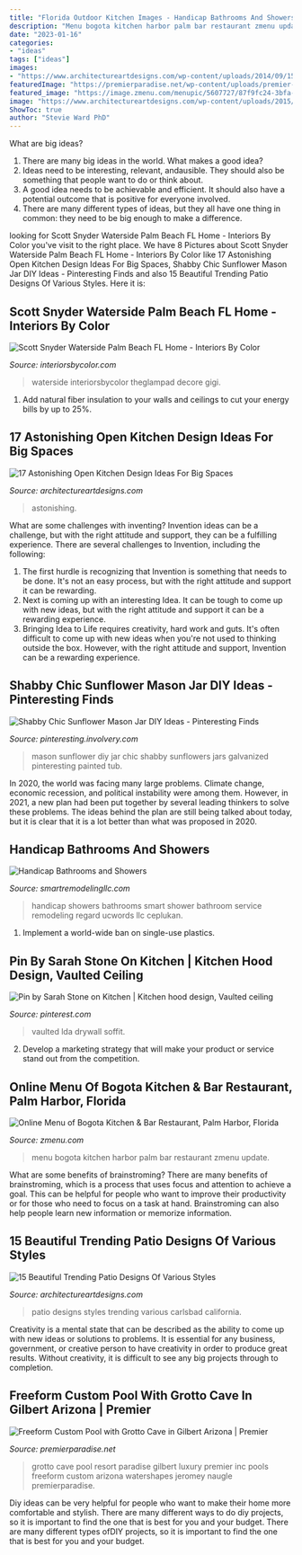 ```yaml
---
title: "Florida Outdoor Kitchen Images - Handicap Bathrooms And Showers"
description: "Menu bogota kitchen harbor palm bar restaurant zmenu update"
date: "2023-01-16"
categories:
- "ideas"
tags: ["ideas"]
images:
- "https://www.architectureartdesigns.com/wp-content/uploads/2014/09/15-Beautiful-Trending-Patio-Designs-Of-Various-Styles-7-630x861.jpg"
featuredImage: "https://premierparadise.net/wp-content/uploads/premier-paradise-inc-grotto-cave-resort-gilbert-paradise-luxury-pool-jeromey-naugle-watershapes-11-666x1000.jpg"
featured_image: "https://image.zmenu.com/menupic/5607727/87f9fc24-3bfa-4ca4-877a-a6aea27e994f.jpg"
image: "https://www.architectureartdesigns.com/wp-content/uploads/2015/09/199.jpg"
ShowToc: true
author: "Stevie Ward PhD"
---
```



What are big ideas?
1. There are many big ideas in the world. What makes a good idea?
2. Ideas need to be interesting, relevant, andausible. They should also be something that people want to do or think about.
3. A good idea needs to be achievable and efficient. It should also have a potential outcome that is positive for everyone involved.
4. There are many different types of ideas, but they all have one thing in common: they need to be big enough to make a difference.

	

		
looking for Scott Snyder Waterside Palm Beach FL Home - Interiors By Color you've visit to the right place. We have 8 Pictures about Scott Snyder Waterside Palm Beach FL Home - Interiors By Color like 17 Astonishing Open Kitchen Design Ideas For Big Spaces, Shabby Chic Sunflower Mason Jar DIY Ideas - Pinteresting Finds and also 15 Beautiful Trending Patio Designs Of Various Styles. Here it is:
		
    
## Scott Snyder Waterside Palm Beach FL Home - Interiors By Color

<img loading=lazy src="https://www.interiorsbycolor.com/wp-content/uploads/2013/12/Scott-Snyder-Waterside-Palm-Beach-FL-Home-1.jpg" onerror="this.onerror=null;this.src='https://tse3.mm.bing.net/th?id=OIP.BohiUgeeagofZxZVdHxIUgHaJ_&amp;pid=15.1';" alt="Scott Snyder Waterside Palm Beach FL Home - Interiors By Color">

_Source: interiorsbycolor.com_

>waterside interiorsbycolor theglampad decore gigi. 

	

1. Add natural fiber insulation to your walls and ceilings to cut your energy bills by up to 25%.

    
## 17 Astonishing Open Kitchen Design Ideas For Big Spaces

<img loading=lazy src="https://www.architectureartdesigns.com/wp-content/uploads/2015/09/199.jpg" onerror="this.onerror=null;this.src='https://tse4.mm.bing.net/th?id=OIP.2lSraOy0tVyb-odS1ymdgwHaFj&amp;pid=15.1';" alt="17 Astonishing Open Kitchen Design Ideas For Big Spaces">

_Source: architectureartdesigns.com_

>astonishing. 

	

What are some challenges with inventing?
Invention ideas can be a challenge, but with the right attitude and support, they can be a fulfilling experience. There are several challenges to Invention, including the following:
1. The first hurdle is recognizing that Invention is something that needs to be done. It's not an easy process, but with the right attitude and support it can be rewarding.
2. Next is coming up with an interesting Idea. It can be tough to come up with new ideas, but with the right attitude and support it can be a rewarding experience. 
3. Bringing Idea to Life requires creativity, hard work and guts. It's often difficult to come up with new ideas when you're not used to thinking outside the box. However, with the right attitude and support, Invention can be a rewarding experience.

    
## Shabby Chic Sunflower Mason Jar DIY Ideas - Pinteresting Finds

<img loading=lazy src="http://pinteresting.involvery.com/wp-content/uploads/sites/15/2016/10/1252_1883327114-1.jpg" onerror="this.onerror=null;this.src='https://tse4.mm.bing.net/th?id=OIP.NxW3_bwmxfJ-dcpv73NjegHaNK&amp;pid=15.1';" alt="Shabby Chic Sunflower Mason Jar DIY Ideas - Pinteresting Finds">

_Source: pinteresting.involvery.com_

>mason sunflower diy jar chic shabby sunflowers jars galvanized pinteresting painted tub. 

	

In 2020, the world was facing many large problems. Climate change, economic recession, and political instability were among them. However, in 2021, a new plan had been put together by several leading thinkers to solve these problems. The ideas behind the plan are still being talked about today, but it is clear that it is a lot better than what was proposed in 2020.

    
## Handicap Bathrooms And Showers

<img loading=lazy src="https://www.smartremodelingllc.com/uploads/images/1/135/1608560784-901172.jpg" onerror="this.onerror=null;this.src='https://tse4.mm.bing.net/th?id=OIP.6eJVPrFaJ1okNBzXC8-F-gHaJ4&amp;pid=15.1';" alt="Handicap Bathrooms and Showers">

_Source: smartremodelingllc.com_

>handicap showers bathrooms smart shower bathroom service remodeling regard ucwords llc ceplukan. 

	

1. Implement a world-wide ban on single-use plastics.

    
## Pin By Sarah Stone On Kitchen | Kitchen Hood Design, Vaulted Ceiling

<img loading=lazy src="https://i.pinimg.com/736x/1b/d9/10/1bd91033443fd806b7daa6b62dcb8bf0.jpg" onerror="this.onerror=null;this.src='https://tse2.mm.bing.net/th?id=OIP.PBvlmYo42XJkl_xx5ARGawAAAA&amp;pid=15.1';" alt="Pin by Sarah Stone on Kitchen | Kitchen hood design, Vaulted ceiling">

_Source: pinterest.com_

>vaulted lda drywall soffit. 

	

2. Develop a marketing strategy that will make your product or service stand out from the competition.

    
## Online Menu Of Bogota Kitchen &amp; Bar Restaurant, Palm Harbor, Florida

<img loading=lazy src="https://image.zmenu.com/menupic/5607727/87f9fc24-3bfa-4ca4-877a-a6aea27e994f.jpg" onerror="this.onerror=null;this.src='https://tse1.mm.bing.net/th?id=OIP.K6SebOOA9skk6oiDBQ_4EAHaJ4&amp;pid=15.1';" alt="Online Menu of Bogota Kitchen &amp; Bar Restaurant, Palm Harbor, Florida">

_Source: zmenu.com_

>menu bogota kitchen harbor palm bar restaurant zmenu update. 

	

What are some benefits of brainstroming?
There are many benefits of brainstroming, which is a process that uses focus and attention to achieve a goal. This can be helpful for people who want to improve their productivity or for those who need to focus on a task at hand. Brainstroming can also help people learn new information or memorize information.

    
## 15 Beautiful Trending Patio Designs Of Various Styles

<img loading=lazy src="https://www.architectureartdesigns.com/wp-content/uploads/2014/09/15-Beautiful-Trending-Patio-Designs-Of-Various-Styles-7-630x861.jpg" onerror="this.onerror=null;this.src='https://tse4.mm.bing.net/th?id=OIP.CUQ4WHQ7bvw3T9lFrRkm9gHaKH&amp;pid=15.1';" alt="15 Beautiful Trending Patio Designs Of Various Styles">

_Source: architectureartdesigns.com_

>patio designs styles trending various carlsbad california. 

	

Creativity is a mental state that can be described as the ability to come up with new ideas or solutions to problems. It is essential for any business, government, or creative person to have creativity in order to produce great results. Without creativity, it is difficult to see any big projects through to completion.

    
## Freeform Custom Pool With Grotto Cave In Gilbert Arizona | Premier

<img loading=lazy src="https://premierparadise.net/wp-content/uploads/premier-paradise-inc-grotto-cave-resort-gilbert-paradise-luxury-pool-jeromey-naugle-watershapes-11-666x1000.jpg" onerror="this.onerror=null;this.src='https://tse3.mm.bing.net/th?id=OIP.adHEYcccEMHea9oMQZciBgHaLH&amp;pid=15.1';" alt="Freeform Custom Pool with Grotto Cave in Gilbert Arizona | Premier">

_Source: premierparadise.net_

>grotto cave pool resort paradise gilbert luxury premier inc pools freeform custom arizona watershapes jeromey naugle premierparadise. 

	

Diy ideas can be very helpful for people who want to make their home more comfortable and stylish. There are many different ways to do diy projects, so it is important to find the one that is best for you and your budget. There are many different types ofDIY projects, so it is important to find the one that is best for you and your budget.

